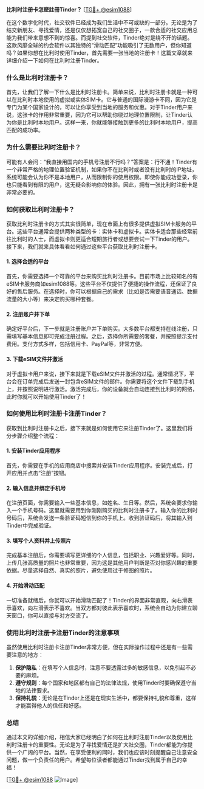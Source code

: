 **比利时注册卡怎麽註冊Tinder？** [[TG💪+ @esim1088](https://t.me/s/esim1088)]

在这个数字化时代，社交软件已经成为我们生活中不可或缺的一部分。无论是为了结交新朋友、寻找爱情，还是仅仅想拓宽自己的社交圈子，一款合适的社交应用总能为我们带来意想不到的惊喜。而提到社交软件，Tinder绝对是绕不开的话题。这款风靡全球的约会软件以其独特的“滑动匹配”功能吸引了无数用户，但你知道吗？如果你想在比利时使用Tinder，首先需要一张当地的注册卡！这篇文章就来详细介绍一下如何在比利时注册Tinder。

### 什么是比利时注册卡？

首先，让我们了解一下什么是比利时注册卡。简单来说，比利时注册卡就是一种可以在比利时本地使用的虚拟或实体SIM卡。它与普通的国际漫游卡不同，因为它是专门为某个国家设计的，可以让你享受到当地的服务和优惠。对于Tinder用户来说，这张卡的作用非常重要，因为它可以帮助你绕过地理位置限制，让Tinder认为你是比利时本地用户。这样一来，你就能够接触到更多的比利时本地用户，提高匹配的成功率。

### 为什么需要比利时注册卡？

可能有人会问：“我直接用国内的手机号注册不行吗？”答案是：行不通！Tinder有一个非常严格的地理位置验证机制，如果你不在比利时或者没有比利时的IP地址，系统可能会认为你不是本地用户，从而限制你的使用权限。即使你能成功登录，你也只能看到有限的用户，这无疑会影响你的体验。因此，拥有一张比利时注册卡是非常必要的。

### 如何获取比利时注册卡？

获取比利时注册卡的方式其实很简单，现在市面上有很多提供虚拟SIM卡服务的平台。这些平台通常会提供两种类型的卡：实体卡和虚拟卡。实体卡适合那些经常前往比利时的人士，而虚拟卡则更适合短期旅行者或想要尝试一下Tinder的用户。接下来，我们就来具体看看如何通过这些平台获取比利时注册卡。

#### 1. 选择合适的平台

首先，你需要选择一个可靠的平台来购买比利时注册卡。目前市场上比较知名的有eSIM卡服务商如esim1088等。这些平台不仅提供了便捷的操作流程，还保证了良好的售后服务。在选择时，你可以根据自己的需求（比如是否需要语音通话、数据流量的大小等）来决定购买哪种套餐。

#### 2. 注册账户并下单

确定好平台后，下一步就是注册账户并下单购买。大多数平台都支持在线注册，只需填写基本信息即可完成注册过程。之后，选择你所需要的套餐，并按照提示支付费用。支付方式多样，包括信用卡、PayPal等，非常方便。

#### 3. 下载eSIM文件并激活

对于虚拟卡用户来说，接下来就是下载eSIM文件并激活的过程。通常情况下，平台会在订单完成后发送一封包含eSIM文件的邮件。你需要将这个文件下载到手机上，并按照说明进行激活。激活完成后，你的设备就会自动连接到比利时的网络，此时你就可以开始使用Tinder了！

### 如何使用比利时注册卡注册Tinder？

获取到比利时注册卡之后，接下来就是如何使用它来注册Tinder了。这里我们将分步骤介绍整个流程：

#### 1. 安装Tinder应用程序

首先，你需要在手机的应用商店中搜索并安装Tinder应用程序。安装完成后，打开应用并点击“注册”按钮。

#### 2. 输入信息并绑定手机号

在注册页面，你需要输入一些基本信息，如姓名、生日等。然后，系统会要求你输入一个手机号码。这里就需要用到你刚刚购买的比利时注册卡了。输入你的比利时号码后，系统会发送一条验证码短信到你的手机上。收到验证码后，将其输入到Tinder中完成验证。

#### 3. 填写个人资料并上传照片

完成基本注册后，你需要填写更详细的个人信息，包括职业、兴趣爱好等。同时，上传几张高质量的照片也非常重要，因为这是其他用户判断是否对你感兴趣的重要依据。尽量选择自然、真实的照片，避免使用过于修图的照片。

#### 4. 开始滑动匹配

一切准备就绪后，你就可以开始滑动匹配了！Tinder的界面非常直观，向右滑表示喜欢，向左滑表示不喜欢。当双方都对彼此表示喜欢时，系统会自动为你建立聊天窗口，你可以直接与对方交流了。

### 使用比利时注册卡注册Tinder的注意事项

虽然使用比利时注册卡注册Tinder非常方便，但在实际操作过程中还是有一些需要注意的地方：

1. **保护隐私**：在填写个人信息时，注意不要透露过多的敏感信息，以免引起不必要的麻烦。
2. **遵守规则**：每个国家和地区都有自己的法律法规，使用Tinder时要确保遵守当地的法律要求。
3. **保持礼貌**：无论是在Tinder上还是在现实生活中，都要保持礼貌和尊重，这样才能赢得他人的信任和好感。

### 总结

通过本文的详细介绍，相信大家已经明白了如何在比利时注册Tinder以及使用比利时注册卡的重要性。无论是为了寻找爱情还是扩大社交圈，Tinder都能为你提供一个广阔的平台。当然，在享受便利的同时，我们也应该时刻提醒自己注意安全问题，做一个负责任的用户。希望每位读者都能通过Tinder找到属于自己的幸福！

[[TG💪+ @esim1088](https://t.me/s/esim1088) ![Image](https://i.postimg.cc/4NQfJmqS/Snipaste-2025-05-13-00-14-12.png)]